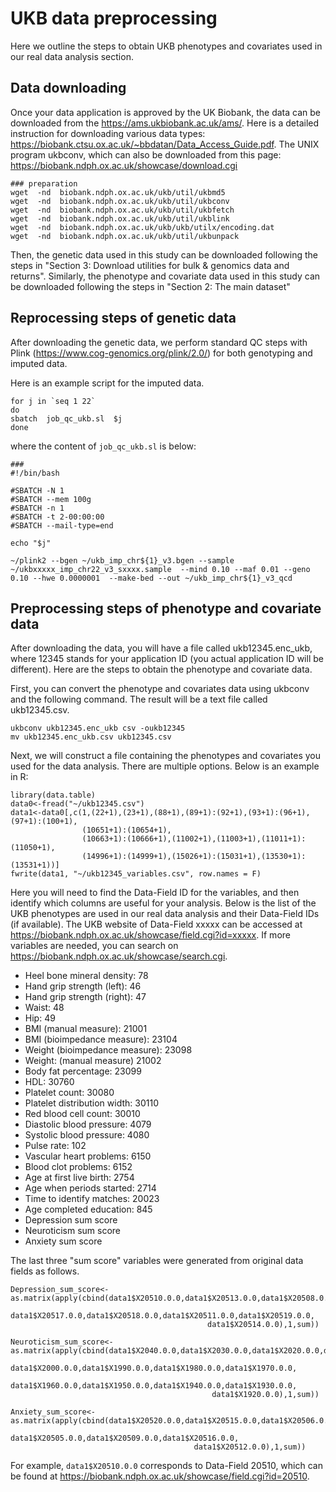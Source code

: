
# UKB data preprocessing
Here we outline the steps to obtain UKB phenotypes and covariates used in our real data analysis section.


## Data downloading

Once your data application is approved by the UK Biobank, the data can be downloaded from the https://ams.ukbiobank.ac.uk/ams/. Here is a detailed instruction for downloading various data types: https://biobank.ctsu.ox.ac.uk/~bbdatan/Data_Access_Guide.pdf. The UNIX program ukbconv, which can also be downloaded from this page: https://biobank.ndph.ox.ac.uk/showcase/download.cgi

```{bash}
### preparation
wget  -nd  biobank.ndph.ox.ac.uk/ukb/util/ukbmd5
wget  -nd  biobank.ndph.ox.ac.uk/ukb/util/ukbconv
wget  -nd  biobank.ndph.ox.ac.uk/ukb/util/ukbfetch
wget  -nd  biobank.ndph.ox.ac.uk/ukb/util/ukblink
wget  -nd  biobank.ndph.ox.ac.uk/ukb/ukb/utilx/encoding.dat
wget  -nd  biobank.ndph.ox.ac.uk/ukb/util/ukbunpack
```

Then, the genetic data used in this study can be downloaded following the steps in "Section 3: Download utilities for bulk & genomics data and returns". Similarly, the phenotype and covariate data used in this study can be downloaded following the steps in "Section 2: The main dataset"



## Reprocessing steps of genetic data
After downloading the genetic data, we perform standard QC steps with Plink (https://www.cog-genomics.org/plink/2.0/) for both genotyping and imputed data. 

Here is an example script for the imputed data. 
```{bash}
for j in `seq 1 22`
do
sbatch  job_qc_ukb.sl  $j
done
```

where the content of `job_qc_ukb.sl` is below:
```{bash}
###
#!/bin/bash

#SBATCH -N 1
#SBATCH --mem 100g
#SBATCH -n 1
#SBATCH -t 2-00:00:00
#SBATCH --mail-type=end

echo "$j"

~/plink2 --bgen ~/ukb_imp_chr${1}_v3.bgen --sample ~/ukbxxxxx_imp_chr22_v3_sxxxx.sample  --mind 0.10 --maf 0.01 --geno 0.10 --hwe 0.0000001  --make-bed --out ~/ukb_imp_chr${1}_v3_qcd
```



## Preprocessing steps of phenotype and covariate data

After downloading the data, you will have a file called ukb12345.enc_ukb, where 12345 stands for your application ID (you actual application ID will be different). Here are the steps to obtain the phenotype and covariate data. 

First, you can convert the phenotype and covariates data using ukbconv and the following command. The result will be a text file called ukb12345.csv.

```{bash}
ukbconv ukb12345.enc_ukb csv -oukb12345
mv ukb12345.enc_ukb.csv ukb12345.csv
```

Next, we will construct a file containing the phenotypes and covariates you used for the data analysis. There are multiple options. Below is an example in R:

```{bash}
library(data.table)
data0<-fread("~/ukb12345.csv")
data1<-data0[,c(1,(22+1),(23+1),(88+1),(89+1):(92+1),(93+1):(96+1),(97+1):(100+1),
                (10651+1):(10654+1),
                (10663+1):(10666+1),(11002+1),(11003+1),(11011+1):(11050+1),
                (14996+1):(14999+1),(15026+1):(15031+1),(13530+1):(13531+1))]
fwrite(data1, "~/ukb12345_variables.csv", row.names = F)
```

Here you will need to find the Data-Field ID for the variables, and then identify which columns are useful for your analysis. 
Below is the list of the UKB phenotypes are used in our real data analysis and their Data-Field IDs (if available). The UKB website of Data-Field xxxxx can be accessed at https://biobank.ndph.ox.ac.uk/showcase/field.cgi?id=xxxxx. If more variables are needed, you can search on https://biobank.ndph.ox.ac.uk/showcase/search.cgi.
- Heel bone mineral density: 78
- Hand grip strength (left): 46
- Hand grip strength (right): 47
- Waist: 48
- Hip: 49
- BMI (manual measure): 21001
- BMI (bioimpedance measure): 23104
- Weight (bioimpedance measure): 23098
- Weight: (manual measure) 21002
- Body fat percentage: 23099
- HDL: 30760
- Platelet count: 30080
- Platelet distribution width: 30110
- Red blood cell count: 30010
- Diastolic blood pressure: 4079
- Systolic blood pressure: 4080
- Pulse rate: 102
- Vascular heart problems: 6150
- Blood clot problems: 6152
- Age at first live birth: 2754
- Age when periods started: 2714
- Time to identify matches: 20023
- Age completed education: 845
- Depression sum score
- Neuroticism sum score
- Anxiety sum score

The last three "sum score" variables were generated from original data fields as follows. 

```{bash}
Depression_sum_score<-as.matrix(apply(cbind(data1$X20510.0.0,data1$X20513.0.0,data1$X20508.0.0,data1$X20507.0.0,
                                            data1$X20517.0.0,data1$X20518.0.0,data1$X20511.0.0,data1$X20519.0.0,
                                            data1$X20514.0.0),1,sum))

Neuroticism_sum_score<-as.matrix(apply(cbind(data1$X2040.0.0,data1$X2030.0.0,data1$X2020.0.0,data1$X2010.0.0,
                                             data1$X2000.0.0,data1$X1990.0.0,data1$X1980.0.0,data1$X1970.0.0,
                                             data1$X1960.0.0,data1$X1950.0.0,data1$X1940.0.0,data1$X1930.0.0,
                                             data1$X1920.0.0),1,sum))

Anxiety_sum_score<-as.matrix(apply(cbind(data1$X20520.0.0,data1$X20515.0.0,data1$X20506.0.0,
                                         data1$X20505.0.0,data1$X20509.0.0,data1$X20516.0.0,
                                         data1$X20512.0.0),1,sum))          
```
For example, `data1$X20510.0.0` corresponds to Data-Field 20510, which can be found at https://biobank.ndph.ox.ac.uk/showcase/field.cgi?id=20510.
